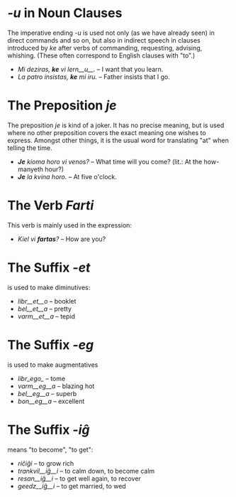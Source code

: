 # *-u* in Noun Clauses

The imperative ending *-u* is used not only (as we have already seen) in direct commands and so on, but also in indirect speech in clauses introduced by *ke* after verbs of commanding, requesting, advising, whishing. (These often correspond to English clauses with "to".)

- *Mi deziras, __ke__ vi lern__u__.* – I want that you learn.
- *La patro insistas, __ke__ mi iru.* – Father insists that I go. 
 
# The Preposition *je*

The preposition *je* is kind of a joker. It has no precise meaning, but is used where no other preposition covers the exact meaning one wishes to express. Amongst other things, it is the usual word for translating "at" when telling the time.

- *__Je__ kioma horo vi venos?* – What time will you come? (lit.: At the how-manyeth hour?)
- *__Je__ la kvina horo.* – At five o'clock.
 

# The Verb *Farti*

This verb is mainly used in the expression:

- *Kiel vi __fartas__?* – How are you?


# The Suffix *-et*

is used to make diminutives:

- *libr__et__o* – booklet
- *bel__et__a*  – pretty
- *varm__et__a* – tepid
 

# The Suffix *-eg*

is used to make augmentatives

- *libr_ego_*    – tome
- *varm__eg__a*  – blazing hot
- *bel__eg__a*   – superb
- *bon__eg__a*   – excellent
 

# The Suffix *-iĝ*

means "to become", "to get":

- *riĉiĝi*          – to grow rich
- *trankvil__iĝ__i* – to calm down, to become calm
- *resan__iĝ__i*    – to get well again, to recover
- *geedz__iĝ__i*    – to get married, to wed
 

